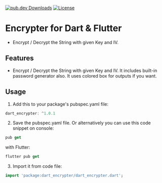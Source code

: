 [![pub.dev Downloads](https://img.shields.io/pub/v/dart_encrypter)](https://pub.dev/packages/dart_encrypter)
[![License](https://img.shields.io/github/license/berkbb/dart_encrypter?color=important)](https://pub.dev/packages/dart_encrypter)


# Encrypter for Dart & Flutter

* Encrypt / Decrypt the String with given Key and IV.

## Features

* Encrypt / Decrypt the String with given Key and IV. It includes built-in password generator also. It uses colored box for outputs if you want.


## Usage
 
1. Add this to your package's pubspec.yaml file:

```dart
dart_encrypter: ^1.0.1
```

2. Save the pubspec.yaml file. Or alternatively you can use this code snippet on console:

```dart
pub get
```

with Flutter:

```dart
flutter pub get
```

3. Import it from code file:

```dart
import 'package:dart_encrypter/dart_encrypter.dart';
```




